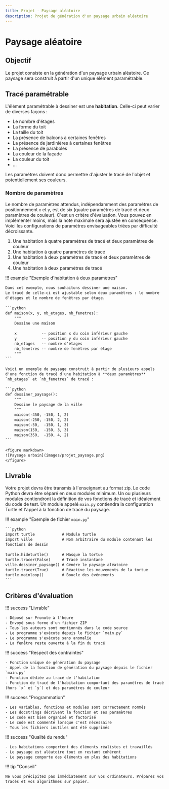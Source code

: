 ```yaml
---
title: Projet - Paysage aléatoire
description: Projet de génération d'un paysage urbain aléatoire 
---
```


# Paysage aléatoire

## Objectif
Le projet consiste en la génération d'un paysage urbain aléatoire.
Ce paysage sera construit à partir d'un unique élément paramétrable. 

## Tracé paramétrable
L'élément paramétrable à dessiner est une **habitation**. Celle-ci peut varier de diverses façons :

- Le nombre d'étages
- La forme du toit
- La taille du toit
- La présence de balcons à certaines fenêtres
- La présence de jardinières à certaines fenêtres
- La présence de paraboles
- La couleur de la façade
- La couleur du toit
- ...

Les paramètres doivent donc permettre d'ajuster le tracé de l'objet et potentiellement ses couleurs.

<h3>Nombre de paramètres</h3>

Le nombre de paramètres attendus, indépendamment des paramètres de positionnement `x` et `y`, est de six (quatre paramètres de tracé et deux paramètres de couleur).
C'est un critère d'évaluation. Vous pouvez en implémenter moins, mais la note maximale sera ajustée en conséquence.
Voici les configurations de paramètres envisageables triées par difficulté décroissante.

1. Une habitation à quatre paramètres de tracé et deux paramètres de couleur
2. Une habitation à quatre paramètres de tracé
3. Une habitation à deux paramètres de tracé et deux paramètres de couleur
4. Une habitation à deux paramètres de tracé

!!! example "Exemple d'habitation à deux paramètres"

    Dans cet exemple, nous souhaitons dessiner une maison.
    Le tracé de celle-ci est ajustable selon deux paramètres : le nombre d'étages et le nombre de fenêtres par étage.
    
    ```python
    def maison(x, y, nb_etages, nb_fenetres):
        """
        Dessine une maison
        
        x           -- position x du coin inférieur gauche
        y           -- position y du coin inférieur gauche
        nb_etages   -- nombre d'étages
        nb_fenetres -- nombre de fenêtres par étage
        """
    ```

    Voici un exemple de paysage construit à partir de plusieurs appels d'une fonction de tracé d'une habitation à **deux paramètres** `nb_etages` et `nb_fenetres` de tracé :
    
    ```python
    def dessiner_paysage():
        """
        Dessine le paysage de la ville
        """
        maison(-450, -150, 1, 2)
        maison(-250, -150, 2, 2)
        maison(-50,  -150, 1, 3)
        maison(150,  -150, 3, 3)
        maison(350,  -150, 4, 2)
    ```

    <figure markdown>
    ![Paysage urbain](images/projet_paysage.png)
    </figure>

## Livrable

Votre projet devra être transmis à l'enseignant au format zip. Le code Python devra être séparé en deux modules minimum.
Un ou plusieurs modules contiendront la définition de vos fonctions de tracé et idéalement du code de test.
Un module appelé `main.py` contiendra la configuration Turtle et l'appel à la fonction de tracé du paysage.

!!! example "Exemple de fichier `main.py`"

    ```python
    import turtle            # Module turtle
    import ville             # Nom arbitraire du module contenant les fonctions de dessin
    
    turtle.hideturtle()      # Masque la tortue
    turtle.tracer(False)     # Tracé instantané
    ville.dessiner_paysage() # Génère le paysage aléatoire
    turtle.tracer(True)      # Réactive les mouvements de la tortue
    turtle.mainloop()        # Boucle des événements
    ```

## Critères d'évaluation

!!! success "Livrable"

    - Déposé sur Pronote à l'heure
    - Envoyé sous forme d'un fichier ZIP
    - Tous les auteurs sont mentionnés dans le code source
    - Le programme s'exécute depuis le fichier `main.py`
    - Le programme s'exécute sans anomalie
    - La fenêtre reste ouverte à la fin du tracé

!!! success "Respect des contraintes"

    - Fonction unique de génération du paysage
    - Appel de la fonction de génération du paysage depuis le fichier `main.py`
    - Fonction dédiée au tracé de l'habitation
    - Fonction de tracé de l'habitation comportant des paramètres de tracé (hors `x` et `y`) et des paramètres de couleur

!!! success "Programmation"

    - Les variables, fonctions et modules sont correctement nommés
    - Les docstrings décrivent la fonction et ses paramètres
    - Le code est bien organisé et factorisé
    - Le code est commenté lorsque c'est nécessaire
    - Tous les fichiers inutiles ont été supprimés

!!! success "Qualité du rendu"

    - Les habitations comportent des éléments réalistes et travaillés
    - Le paysage est aléatoire tout en restant cohérent
    - Le paysage comporte des éléments en plus des habitations

!!! tip "Conseil"

    Ne vous précipitez pas immédiatement sur vos ordinateurs. Préparez vos tracés et vos algorithmes sur papier.
